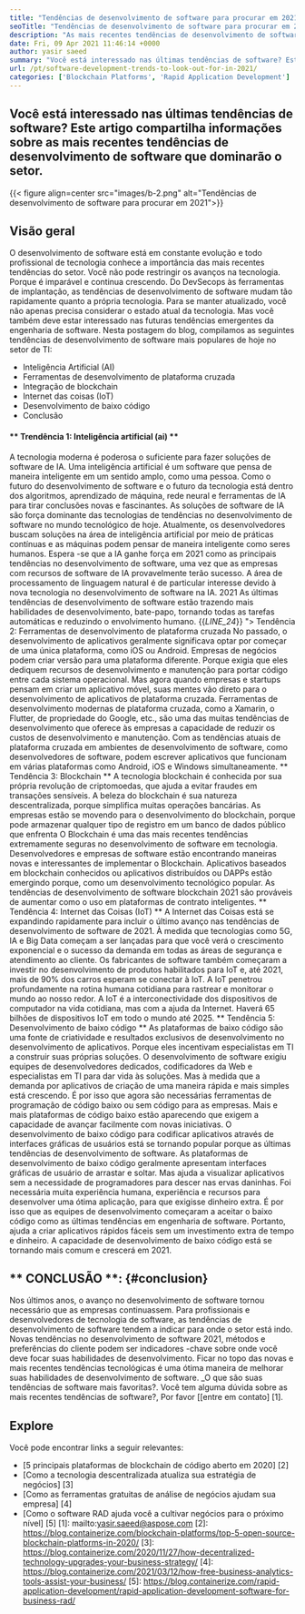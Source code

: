 ```yaml
---
title: "Tendências de desenvolvimento de software para procurar em 2021" 
seoTitle: "Tendências de desenvolvimento de software para procurar em 2021" 
description: "As mais recentes tendências de desenvolvimento de software que dominam o setor de tecnologia incluem blockchain, inteligência artificial, sem código e tendências mais novas." 
date: Fri, 09 Apr 2021 11:46:14 +0000
author: yasir saeed
summary: "Você está interessado nas últimas tendências de software? Este artigo compartilha informações sobre as mais recentes tendências de desenvolvimento de software que dominarão o setor." 
url: /pt/software-development-trends-to-look-out-for-in-2021/
categories: ['Blockchain Platforms', 'Rapid Application Development']
---
```


## Você está interessado nas últimas tendências de software? Este artigo compartilha informações sobre as mais recentes tendências de desenvolvimento de software que dominarão o setor.

{{< figure align=center src="images/b-2.png" alt="Tendências de desenvolvimento de software para procurar em 2021">}}


## **Visão geral**
O desenvolvimento de software está em constante evolução e todo profissional de tecnologia conhece a importância das mais recentes tendências do setor. Você não pode restringir os avanços na tecnologia. Porque é imparável e continua crescendo. Do DevSecops às ferramentas de implantação, as tendências de desenvolvimento de software mudam tão rapidamente quanto a própria tecnologia.
Para se manter atualizado, você não apenas precisa considerar o estado atual da tecnologia. Mas você também deve estar interessado nas futuras tendências emergentes da engenharia de software. Nesta postagem do blog, compilamos as seguintes tendências de desenvolvimento de software mais populares de hoje no setor de TI:
  * Inteligência Artificial (AI)
  * Ferramentas de desenvolvimento de plataforma cruzada
  * Integração de blockchain
  * Internet das coisas (IoT)
  * Desenvolvimento de baixo código
  * Conclusão

#### ** Trendência 1: Inteligência artificial (ai) **
A tecnologia moderna é poderosa o suficiente para fazer soluções de software de IA. Uma inteligência artificial é um software que pensa de maneira inteligente em um sentido amplo, como uma pessoa. Como o futuro do desenvolvimento de software e o futuro da tecnologia está dentro dos algoritmos, aprendizado de máquina, rede neural e ferramentas de IA para tirar conclusões novas e fascinantes. As soluções de software de IA são força dominante das tecnologias de tendências no desenvolvimento de software no mundo tecnológico de hoje.
Atualmente, os desenvolvedores buscam soluções na área de inteligência artificial por meio de práticas contínuas e as máquinas podem pensar de maneira inteligente como seres humanos. Espera -se que a IA ganhe força em 2021 como as principais tendências no desenvolvimento de software, uma vez que as empresas com recursos de software de IA provavelmente terão sucesso. A área de processamento de linguagem natural é de particular interesse devido à nova tecnologia no desenvolvimento de software na IA. 2021 As últimas tendências de desenvolvimento de software estão trazendo mais habilidades de desenvolvimento, bate-papo, tornando todas as tarefas automáticas e reduzindo o envolvimento humano.
{{_LINE_24_}}
"> Tendência 2: Ferramentas de desenvolvimento de plataforma cruzada
No passado, o desenvolvimento de aplicativos geralmente significava optar por começar de uma única plataforma, como iOS ou Android. Empresas de negócios podem criar versão para uma plataforma diferente. Porque exigia que eles dediquem recursos de desenvolvimento e manutenção para portar código entre cada sistema operacional. Mas agora quando empresas e startups pensam em criar um aplicativo móvel, suas mentes vão direto para o desenvolvimento de aplicativos de plataforma cruzada.
Ferramentas de desenvolvimento modernas de plataforma cruzada, como a Xamarin, o Flutter, de propriedade do Google, etc., são uma das muitas tendências de desenvolvimento que oferece às empresas a capacidade de reduzir os custos de desenvolvimento e manutenção. Com as tendências atuais de plataforma cruzada em ambientes de desenvolvimento de software, como desenvolvedores de software, podem escrever aplicativos que funcionam em várias plataformas como Android, iOS e Windows simultaneamente.
** Tendência 3: Blockchain **
A tecnologia blockchain é conhecida por sua própria revolução de criptomoedas, que ajuda a evitar fraudes em transações sensíveis. A beleza do blockchain é sua natureza descentralizada, porque simplifica muitas operações bancárias. As empresas estão se movendo para o desenvolvimento do blockchain, porque pode armazenar qualquer tipo de registro em um banco de dados público que enfrenta
O Blockchain é uma das mais recentes tendências extremamente seguras no desenvolvimento de software em tecnologia. Desenvolvedores e empresas de software estão encontrando maneiras novas e interessantes de implementar o Blockchain. Aplicativos baseados em blockchain conhecidos ou aplicativos distribuídos ou DAPPs estão emergindo porque, como um desenvolvimento tecnológico popular. As tendências de desenvolvimento de software blockchain 2021 são prováveis ​​de aumentar como o uso em plataformas de contrato inteligentes.
** Tendência 4: Internet das Coisas (IoT) **
A Internet das Coisas está se expandindo rapidamente para incluir o último avanço nas tendências de desenvolvimento de software de 2021. À medida que tecnologias como 5G, IA e Big Data começam a ser lançadas para que você verá o crescimento exponencial e o sucesso da demanda em todas as áreas de segurança e atendimento ao cliente. Os fabricantes de software também começaram a investir no desenvolvimento de produtos habilitados para IoT e, até 2021, mais de 90% dos carros esperam se conectar à IoT.
A IoT penetrou profundamente na rotina humana cotidiana para rastrear e monitorar o mundo ao nosso redor. A IoT é a interconectividade dos dispositivos de computador na vida cotidiana, mas com a ajuda da Internet. Haverá 65 bilhões de dispositivos IoT em todo o mundo até 2025.
** Tendência 5: Desenvolvimento de baixo código **
As plataformas de baixo código são uma fonte de criatividade e resultados exclusivos de desenvolvimento no desenvolvimento de aplicativos. Porque eles incentivam especialistas em TI a construir suas próprias soluções. O desenvolvimento de software exigiu equipes de desenvolvedores dedicados, codificadores da Web e especialistas em TI para dar vida às soluções. Mas à medida que a demanda por aplicativos de criação de uma maneira rápida e mais simples está crescendo. É por isso que agora são necessárias ferramentas de programação de código baixo ou sem código para as empresas. Mais e mais plataformas de código baixo estão aparecendo que exigem a capacidade de avançar facilmente com novas iniciativas.
O desenvolvimento de baixo código para codificar aplicativos através de interfaces gráficas de usuários está se tornando popular porque as últimas tendências de desenvolvimento de software. As plataformas de desenvolvimento de baixo código geralmente apresentam interfaces gráficas de usuário de arrastar e soltar. Mas ajuda a visualizar aplicativos sem a necessidade de programadores para descer nas ervas daninhas. Foi necessária muita experiência humana, experiência e recursos para desenvolver uma ótima aplicação, para que exigisse dinheiro extra. É por isso que as equipes de desenvolvimento começaram a aceitar o baixo código como as últimas tendências em engenharia de software. Portanto, ajuda a criar aplicativos rápidos fáceis sem um investimento extra de tempo e dinheiro. A capacidade de desenvolvimento de baixo código está se tornando mais comum e crescerá em 2021.

## ** CONCLUSÃO **: {#conclusion}
Nos últimos anos, o avanço no desenvolvimento de software tornou necessário que as empresas continuassem. Para profissionais e desenvolvedores de tecnologia de software, as tendências de desenvolvimento de software tendem a indicar para onde o setor está indo. Novas tendências no desenvolvimento de software 2021, métodos e preferências do cliente podem ser indicadores -chave sobre onde você deve focar suas habilidades de desenvolvimento. Ficar no topo das novas e mais recentes tendências tecnológicas é uma ótima maneira de melhorar suas habilidades de desenvolvimento de software.
_O que são suas tendências de software mais favoritas?. Você tem alguma dúvida sobre as mais recentes tendências de software?, Por favor [[entre em contato] [1].

## Explore
Você pode encontrar links a seguir relevantes:
  * [5 principais plataformas de blockchain de código aberto em 2020] [2]
  * [Como a tecnologia descentralizada atualiza sua estratégia de negócios] [3]
  * [Como as ferramentas gratuitas de análise de negócios ajudam sua empresa] [4]
  * [Como o software RAD ajuda você a cultivar negócios para o próximo nível] [5]
[1]: mailto:yasir.saeed@aspose.com
[2]: https://blog.containerize.com/blockchain-platforms/top-5-open-source-blockchain-platforms-in-2020/
[3]: https://blog.containerize.com/2020/11/27/how-decentralized-technology-upgrades-your-business-strategy/
[4]: https://blog.containerize.com/2021/03/12/how-free-business-analytics-tools-assist-your-business/
[5]: https://blog.containerize.com/rapid-application-development/rapid-application-development-software-for-business-rad/
